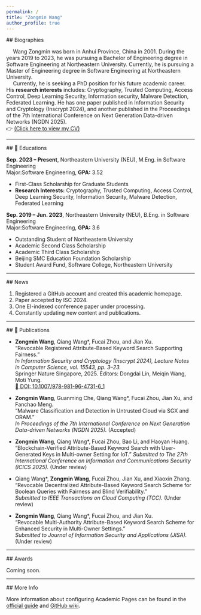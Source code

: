 ```yaml
---
permalink: /
title: "Zongmin Wang"
author_profile: true
---
```


<style>
.page__title {
  display: none;
}
</style>
<!-- Biographies Section -->
<div id="about"></div>
## Biographies

&emsp; Wang Zongmin was born in Anhui Province, China in 2001. During the years 2019 to 2023, he was pursuing a Bachelor of Engineering degree in Software Engineering at Northeastern University. Currently, he is pursuing a Master of Engineering degree in Software Engineering at Northeastern University. <br>  &emsp; Currently, he is seeking a PhD position for his future academic career. His **research interests** includes: Cryptography, Trusted Computing, Access Control, Deep Learning Security, Information security, Malware Detection, Federated Learning. He has one paper published in Information Security and Cryptology (Inscrypt 2024), and another published in the Proceedings of the 7th International Conference on Next Generation Data-driven Networks (NGDN 2025). <br>👉 [(Click here to view my CV)](https://ZongminWang1.github.io/files/Template_CV_Eng.pdf)

---

<!-- Educations Section -->
<div id="educations"></div>
## 📖 Educations

**Sep. 2023 – Present**, Northeastern University (NEU), M.Eng. in Software Engineering  
 Major:Software Engineering, **GPA:** 3.52  
- First-Class Scholarship for Graduate Students  
- **Research Interests:** Cryptography, Trusted Computing, Access Control, Deep Learning Security, Information Security, Malware Detection, Federated Learning

**Sep. 2019 – Jun. 2023**, Northeastern University (NEU), B.Eng. in Software Engineering  
 Major:Software Engineering, **GPA:** 3.6  
- Outstanding Student of Northeastern University  
- Academic Second Class Scholarship  
- Academic Third Class Scholarship  
- Beijing SMC Education Foundation Scholarship  
- Student Award Fund, Software College, Northeastern University

---

<!-- News Section -->
<div id="news"></div>
## News

1. Registered a GitHub account and created this academic homepage.  
2. Paper accepted by ISC 2024.  
3. One EI-indexed conference paper under processing.  
4. Constantly updating new content and publications.

---

<!-- Publications Section -->
<div id="publications"></div>
## 📝 Publications


-  **Zongmin Wang**, Qiang Wang*, Fucai Zhou, and Jian Xu.  
  “Revocable Registered Attribute-Based Keyword Search Supporting Fairness.”  
  *In Information Security and Cryptology (Inscrypt 2024), Lecture Notes in Computer Science, vol. 15543, pp. 3–23.*  
  Springer Nature Singapore, 2025. Editors: Dongdai Lin, Meiqin Wang, Moti Yung.  
  [🔗 DOI: 10.1007/978-981-96-4731-6_1](https://doi.org/10.1007/978-981-96-4731-6_1)

-  **Zongmin Wang**, Guanming Che, Qiang Wang*, Fucai Zhou, Jian Xu, and Fanchao Meng.  
  “Malware Classification and Detection in Untrusted Cloud via SGX and ORAM.”  
  *In Proceedings of the 7th International Conference on Next Generation Data-driven Networks (NGDN 2025).* (Accepted)

-  **Zongmin Wang**, Qiang Wang*, Fucai Zhou, Bao Li, and Haoyan Huang.  
  “Blockchain-Verified Attribute-Based Keyword Search with User-Generated Keys in Multi-owner Setting for IoT.” *Submitted to The 27th International Conference on Information and Communications Security (ICICS 2025).*  (Under review)


-  Qiang Wang*, **Zongmin Wang**, Fucai Zhou, Jian Xu, and Xiaoxin Zhang.  
  “Revocable Decentralized Attribute-Based Keyword Search Scheme for Boolean Queries with Fairness and Blind Verifiability.”  
  *Submitted to IEEE Transactions on Cloud Computing (TCC).* (Under review)

-  **Zongmin Wang**, Qiang Wang*, Fucai Zhou, and Jian Xu.  
  “Revocable Multi-Authority Attribute-Based Keyword Search Scheme for Enhanced Security in Multi-Owner Settings.”  
  *Submitted to Journal of Information Security and Applications (JISA).* (Under review)


---

<!-- Awards Section -->
<div id="awards"></div>
## Awards

Coming soon.

---

<!-- For More Info Section -->
<div id="moreinfo"></div>
## More Info

More information about configuring Academic Pages can be found in the [official guide](https://academicpages.github.io/markdown/) and [GitHub wiki](https://github.com/academicpages/academicpages.github.io/wiki).
